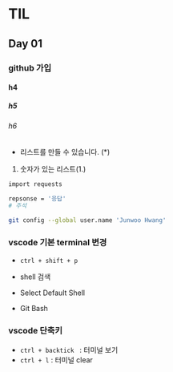 # TIL

## Day 01

### github 가입

#### h4

##### h5

###### h6



* 리스트를 만들 수 있습니다. (*)

1. 숫자가 있는 리스트(1.)



```bash
import requests

repsonse = '응답'
# 주석

```



```bash
git config --global user.name 'Junwoo Hwang'
```



###  vscode 기본 terminal 변경

- `ctrl + shift + p` 

- shell 검색
- Select Default Shell
- Git Bash



### vscode 단축키

- `ctrl + backtick ` : 터미널 보기
- `ctrl + l` : 터미널 clear

